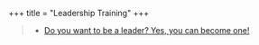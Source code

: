 +++ 
title = "Leadership Training" 
+++

>- [Do you want to be a leader? Yes, you can become one!](https://jolly-blackwell-61e18b.netlify.com/post/do-you-want-to-be-a-leader-yes-you-can-become-one/)

